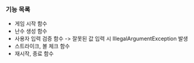 ### 기능 목록
- 게임 시작 함수
- 난수 생성 함수
- 사용자 입력 검증 함수 -> 잘못된 값 입력 시 IllegalArgumentException 발생
- 스트라이크, 볼 체크 함수
- 재시작, 종료 함수